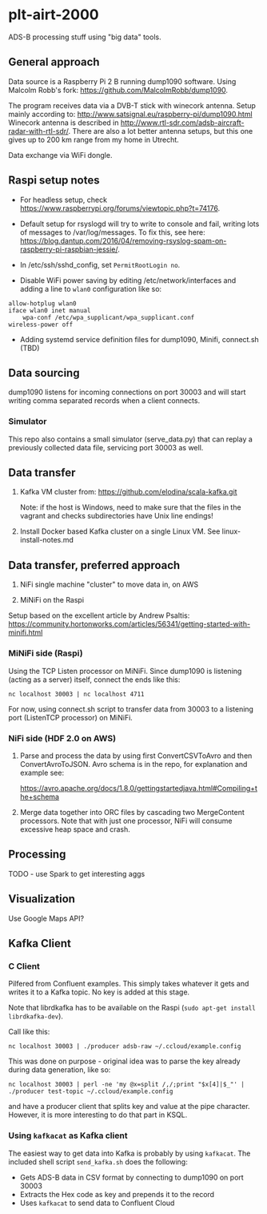 # plt-airt-2000
ADS-B processing stuff using "big data" tools.

## General approach

Data source is a Raspberry Pi 2 B running dump1090 software. Using Malcolm Robb's fork: https://github.com/MalcolmRobb/dump1090.

The program receives data via a DVB-T stick with winecork antenna. Setup mainly according to: http://www.satsignal.eu/raspberry-pi/dump1090.html
Winecork antenna is described in
http://www.rtl-sdr.com/adsb-aircraft-radar-with-rtl-sdr/.
There are also a lot better antenna setups, but this one gives up to 200 km range from my home in Utrecht.

Data exchange via WiFi dongle.

## Raspi setup notes

- For headless setup, check https://www.raspberrypi.org/forums/viewtopic.php?t=74176.

- Default setup for rsyslogd will try to write to console and fail, writing lots of messages to /var/log/messages. To fix this, see here: https://blog.dantup.com/2016/04/removing-rsyslog-spam-on-raspberry-pi-raspbian-jessie/.

- In /etc/ssh/sshd_config, set `PermitRootLogin no`.

- Disable WiFi power saving by editing /etc/network/interfaces and adding a line to `wlan0` configuration like so:

```
allow-hotplug wlan0
iface wlan0 inet manual
    wpa-conf /etc/wpa_supplicant/wpa_supplicant.conf
wireless-power off
```

- Adding systemd service definition files for dump1090, Minifi, connect.sh (TBD)

## Data sourcing

dump1090 listens for incoming connections on port 30003 and will start writing comma separated records when a client connects. 

### Simulator

This repo also contains a small simulator (serve_data.py) that can replay a previously collected data file, servicing port 30003 as well.

## Data transfer

1.  Kafka VM cluster from: https://github.com/elodina/scala-kafka.git

    Note: if the host is Windows, need to make sure that the files in the vagrant and checks subdirectories have Unix line endings!

2.  Install Docker based Kafka cluster on a single Linux VM. See linux-install-notes.md

## Data transfer, preferred approach

1. NiFi single machine "cluster" to move data in, on AWS

2. MiNiFi on the Raspi

Setup based on the excellent article by Andrew Psaltis:
https://community.hortonworks.com/articles/56341/getting-started-with-minifi.html

### MiNiFi side (Raspi)

Using the TCP Listen processor on MiNiFi. Since dump1090 is listening (acting as a server) itself, connect the ends like this:

```
nc localhost 30003 | nc localhost 4711
```
For now, using connect.sh script to transfer data from 30003 to a listening port (ListenTCP processor) on MiNiFi.

### NiFi side (HDF 2.0 on AWS) 

1. Parse and process the data by using first ConvertCSVToAvro and then ConvertAvroToJSON. Avro schema is in the repo, for explanation and example see:

   https://avro.apache.org/docs/1.8.0/gettingstartedjava.html#Compiling+the+schema
   
2. Merge data together into ORC files by cascading two MergeContent processors. Note that with just one processor, NiFi will consume excessive heap space and crash.

## Processing

TODO - use Spark to get interesting aggs

## Visualization

Use Google Maps API?

## Kafka Client

### C Client

Pilfered from Confluent examples. This simply takes whatever it gets and writes it to a Kafka topic. No key is added at this stage. 

Note that librdkafka has to be available on the Raspi (`sudo apt-get install librdkafka-dev`).

Call like this:

```
nc localhost 30003 | ./producer adsb-raw ~/.ccloud/example.config 
```

This was done on purpose - original idea was to parse the key already during data generation, like so:
```
nc localhost 30003 | perl -ne 'my @x=split /,/;print "$x[4]|$_"' | ./producer test-topic ~/.ccloud/example.config
```
and have a producer client that splits key and value at the pipe character. However, it is more interesting to do that part in KSQL.

### Using `kafkacat` as Kafka client

The easiest way to get data into Kafka is probably by using `kafkacat`. The included shell script `send_kafka.sh` does the following:
- Gets ADS-B data in CSV format by connecting to dump1090 on port 30003
- Extracts the Hex code as key and prepends it to the record
- Uses `kafkacat` to send data to Confluent Cloud

